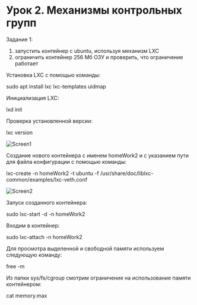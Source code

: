 # Урок 2. Механизмы контрольных групп
Задание 1:
1) запустить контейнер с ubuntu, используя механизм LXC
2) ограничить контейнер 256 Мб ОЗУ и проверить, что ограничение работает


Установка LXC с помощью команды:

sudo apt install lxc lxc-templates uidmap

Инициализация LXC:

lxd init

Проверка установленной версии:

lxc version

![Screen1](https://github.com/SokolikAA/container2/assets/115178275/5fc11394-8814-4a3a-aa88-c703805d869c)

Cоздание нового контейнера с именем homeWork2 и с указанием пути для файла конфигурации с помощью команды:

lxc-create -n homeWork2 -t ubuntu -f /usr/share/doc/liblxc-common/examples/lxc-veth.conf

![Screen2](https://github.com/SokolikAA/container2/assets/115178275/a7f8154f-42b3-46aa-bb0d-7cc56cf8813d)


Запуск созданного контейнера:

sudo lxc-start -d -n homeWork2

Входим в контейнер:

sudo lxc-attach -n homeWork2

Для просмотра выделенной и свободной памяти используем следующую команду:

free -m

Из папки sys/fs/cgroup смотрим ограничение на использование памяти контейнером:

cat memory.max

